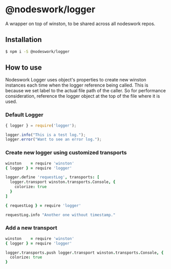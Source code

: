 # @nodeswork/logger

A wrapper on top of winston, to be shared across all nodeswork repos.

## Installation

```sh
$ npm i -S @nodeswork/logger
```

## How to use

Nodeswork Logger uses object's properties to create new winston instances each
time when the logger reference being called. This is because we set label to the
actual file path of the caller.  So for performance consideration, reference the
logger object at the top of the file where it is used.


### Default Logger

```javascript
{ logger } = require('logger');

logger.info("This is a test log.");
logger.error("Want to see an error log.");
```


### Create new logger using customized transports

```coffeescript
winston    = require 'winston'
{ logger } = require 'logger'

logger.define 'requestLog', transports: [
  logger.transport winston.transports.Console, {
    colorize: true
  }
]

{ requestLog } = require 'logger'

requestLog.info "Another one without timestamp."
```

### Add a new transport

```coffeescript
winston    = require 'winston'
{ logger } = require 'logger'

logger.transports.push logger.transport winston.transports.Console, {
  colorize: true
}
```
